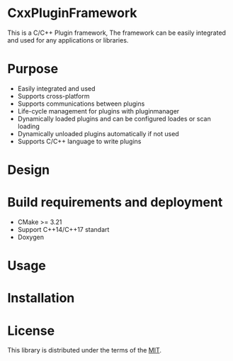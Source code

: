 # CxxPluginFramework
This is a C/C++ Plugin framework, The framework can be easily integrated and used for any applications or libraries.

# Purpose
* Easily integrated and used
* Supports cross-platform
* Supports communications between plugins
* Life-cycle management for plugins with pluginmanager
* Dynamically loaded plugins and can be configured loades or scan loading
* Dynamically unloaded plugins automatically if not used
* Supports C/C++ language to write plugins

# Design

# Build requirements and deployment
* CMake >= 3.21
* Support C++14/C++17 standart
* Doxygen

# Usage

# Installation

# License
This library is distributed under the terms of the [MIT](LICENSE).
